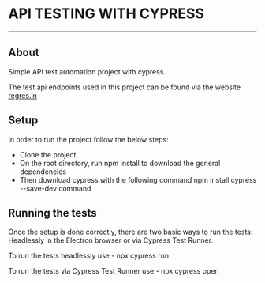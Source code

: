 # API TESTING WITH CYPRESS
----------------------------------
## About
Simple API test automation project with cypress. 

The test api endpoints used in this project can be found via the website [regres.in](https://reqres.in/)

## Setup
In order to run the project follow the below steps:
- Clone the project
- On the root directory, run npm install to download the general dependencies
- Then download cypress with the following command npm install cypress --save-dev command

## Running the tests
Once the setup is done correctly, there are two basic ways to run the tests: Headlessly in the Electron browser or via Cypress Test Runner.

To run the tests headlessly use - npx cypress run

To run the tests via Cypress Test Runner use - npx cypress open
